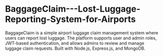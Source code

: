 # BaggageClaim---Lost-Luggage-Reporting-System-for-Airports
BaggageClaim is a simple airport luggage claim management system where users can report lost luggage. The platform supports user and admin roles, JWT-based authentication, and allows admins to review and manage luggage claim requests. Built with Node.js, Express.js, and MongoDB.
